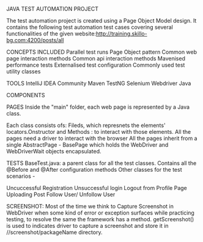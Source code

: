 JAVA TEST AUTOMATION PROJECT

The test automation project is created using  a Page Object Model design. It contains the following test automation test cases covering several functionalities of the given website:http://training.skillo-bg.com:4200/posts/all

CONCEPTS INCLUDED
Parallel test runs
Page Object pattern
Common web page interaction methods
Common api interaction methods
Mavenised performance tests
Externalised test configuration
Commonly used test utility classes

TOOLS
IntelliJ IDEA Community
Maven
TestNG
Selenium Webdriver
Java


COMPONENTS

PAGES
Inside the "main" folder, each web page is represented by a Java class.

Each class consists ofs: Fileds, which represnets the elements' locators.Onstructor and Methods : to interact with those elements.
All the pages need a driver to interact with the browser
All the pages inherit from a single AbstractPage - BasePage which holds the WebDriver and WebDriverWait objects encapsulated.

TESTS
BaseTest.java: a parent class for all the test classes. Contains all the @Before and @After configuration methods
Other classes for the test scenarios - 

Uncuccessful Registration
Unsuccessful login 
Logout from Profile Page 
Uploading Post
Follow User/ Unfollow User

SCREENSHOT:
Most of the time we think to Capture Screenshot in WebDriver when some kind of error or exception surfaces while practicing testing, to resolve the same the framework has a method.
getScreenshot() is used to indicates driver to capture a screenshot and store it in //screenshot/packageName directory.
